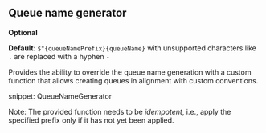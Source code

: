 ## Queue name generator

**Optional**

**Default**: `$"{queueNamePrefix}{queueName}` with unsupported characters like `.` are replaced with a hyphen `-`

Provides the ability to override the queue name generation with a custom function that allows creating queues in alignment with custom conventions.

snippet: QueueNameGenerator

Note: The provided function needs to be _idempotent_, i.e., apply the specified prefix only if it has not yet been applied.

